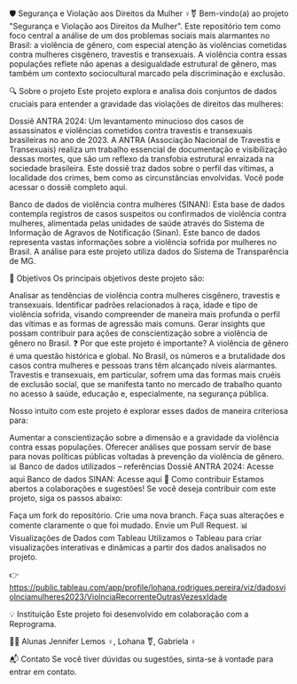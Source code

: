 🛡️ Segurança e Violação aos Direitos da Mulher ♀️⚧️
Bem-vindo(a) ao projeto "Segurança e Violação aos Direitos da Mulher". Este repositório tem como foco central a análise de um dos problemas sociais mais alarmantes no Brasil: a violência de gênero, com especial atenção às violências cometidas contra mulheres cisgênero, travestis e transexuais. A violência contra essas populações reflete não apenas a desigualdade estrutural de gênero, mas também um contexto sociocultural marcado pela discriminação e exclusão.

🔍 Sobre o projeto
Este projeto explora e analisa dois conjuntos de dados cruciais para entender a gravidade das violações de direitos das mulheres:

Dossiê ANTRA 2024: Um levantamento minucioso dos casos de assassinatos e violências cometidos contra travestis e transexuais brasileiras no ano de 2023. A ANTRA (Associação Nacional de Travestis e Transexuais) realiza um trabalho essencial de documentação e visibilização dessas mortes, que são um reflexo da transfobia estrutural enraizada na sociedade brasileira. Este dossiê traz dados sobre o perfil das vítimas, a localidade dos crimes, bem como as circunstâncias envolvidas. Você pode acessar o dossiê completo aqui.

Banco de dados de violência contra mulheres (SINAN): Esta base de dados contempla registros de casos suspeitos ou confirmados de violência contra mulheres, alimentada pelas unidades de saúde através do Sistema de Informação de Agravos de Notificação (Sinan). Este banco de dados representa vastas informações sobre a violência sofrida por mulheres no Brasil. A análise para este projeto utiliza dados do Sistema de Transparência de MG.

🎯 Objetivos
Os principais objetivos deste projeto são:

Analisar as tendências de violência contra mulheres cisgênero, travestis e transexuais.
Identificar padrões relacionados à raça, idade e tipo de violência sofrida, visando compreender de maneira mais profunda o perfil das vítimas e as formas de agressão mais comuns.
Gerar insights que possam contribuir para ações de conscientização sobre a violência de gênero no Brasil.
❓ Por que este projeto é importante?
A violência de gênero é uma questão histórica e global. No Brasil, os números e a brutalidade dos casos contra mulheres e pessoas trans têm alcançado níveis alarmantes. Travestis e transexuais, em particular, sofrem uma das formas mais cruéis de exclusão social, que se manifesta tanto no mercado de trabalho quanto no acesso à saúde, educação e, especialmente, na segurança pública.

Nosso intuito com este projeto é explorar esses dados de maneira criteriosa para:

Aumentar a conscientização sobre a dimensão e a gravidade da violência contra essas populações.
Oferecer análises que possam servir de base para novas políticas públicas voltadas à prevenção da violência de gênero.
📊 Banco de dados utilizados – referências
Dossiê ANTRA 2024: Acesse aqui
Banco de dados SINAN: Acesse aqui
🤝 Como contribuir
Estamos abertos a colaborações e sugestões! Se você deseja contribuir com este projeto, siga os passos abaixo:

Faça um fork do repositório.
Crie uma nova branch.
Faça suas alterações e comente claramente o que foi mudado.
Envie um Pull Request.
📊 Visualizações de Dados com Tableau
Utilizamos o Tableau para criar visualizações interativas e dinâmicas a partir dos dados analisados no projeto.

👉https://public.tableau.com/app/profile/lohana.rodrigues.pereira/viz/dadosviolnciamulheres2023/ViolnciaRecorrenteOutrasVezesxIdade


💡 Instituição
Este projeto foi desenvolvido em colaboração com a Reprograma.

👩‍💻 Alunas
Jennifer Lemos ♀️, Lohana ⚧️, Gabriela ♀️

📬 Contato
Se você tiver dúvidas ou sugestões, sinta-se à vontade para entrar em contato.

